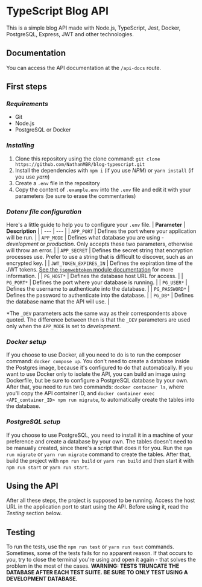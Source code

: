 # TypeScript Blog API
This is a simple blog API made with Node.js, TypeScript, Jest, Docker, PostgreSQL, Express, JWT and other technologies.

## Documentation
You can access the API documentation at the `/api-docs` route.

## First steps

### _Requirements_
* Git
* Node.js
* PostgreSQL or Docker

### _Installing_
1. Clone this repository using the clone command: `git clone https://github.com/NathanMBR/blog-typescript.git`
2. Install the dependencies with `npm i` (if you use _NPM_) or `yarn install` (if you use _yarn_)
3. Create a `.env` file in the repository
4. Copy the content of `.example.env` into the `.env` file and edit it with your parameters (be sure to erase the commentaries)

### _Dotenv file configuration_
Here's a little guide to help you to configure your `.env` file.
| **Parameter** | **Description** |
| --- | --- |
| `APP_PORT` | Defines the port where your application will be run. |
| `APP_MODE` | Defines what database you are using - *development* or *production*. Only accepts these two parameters, otherwise will throw an error. |
| `APP_SECRET` | Defines the secret string that encryption processes use. Prefer to use a string that is difficult to discover, such as an encrypted key. |
| `JWT_TOKEN_EXPIRES_IN` | Defines the expiration time of the JWT tokens. [See the `jsonwebtoken` module documentation](https://www.npmjs.com/package/jsonwebtoken) for more information. |
| `PG_HOST*` | Defines the database host URL for access. |
| `PG_PORT*` | Defines the port where your database is running. |
| `PG_USER*` | Defines the username to authenticate into the database. |
| `PG_PASSWORD*` | Defines the password to authenticate into the database. |
| `PG_DB*` | Defines the database name that the API will use. |

*The `_DEV` parameters acts the same way as their correspondents above quoted. The difference between then is that the `_DEV` parameters are used only when the `APP_MODE` is set to *development*.

### _Docker setup_
If you choose to use Docker, all you need to do is to run the composer command: `docker compose up`. You don't need to create a database inside the Postgres image, because it's configured to do that automatically. If you want to use Docker only to isolate the API, you can build an image using Dockerfile, but be sure to configure a PostgreSQL database by your own. After that, you need to run two commands: `docker container ls`, where you'll copy the API container ID, and `docker container exec <API_container_ID> npm run migrate`, to automatically create the tables into the database.

### _PostgreSQL setup_
If you choose to use PostgreSQL, you need to install it in a machine of your preference and create a database by your own. The tables doesn't need to be manually created, since there's a script that does it for you. Run the `npm run migrate` or `yarn run migrate` command to create the tables. After that, build the project with `npm run build` or `yarn run build` and then start it with `npm run start` or `yarn run start`.

## Using the API
After all these steps, the project is supposed to be running. Access the host URL in the application port to start using the API. Before using it, read the *Testing* section below.

## Testing
To run the tests, use the `npm run test` or `yarn run test` commands. Sometimes, some of the tests fails for no apparent reason. If that occurs to you, try to close the terminal you're using and open it again - that solves the problem in the most of the cases.
**WARNING: TESTS TRUNCATE THE DATABASE AFTER EACH TEST SUITE. BE SURE TO ONLY TEST USING A DEVELOPMENT DATABASE.**